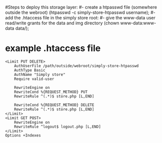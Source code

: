 #Steps to deploy this storage layer:
#- create a htpasswd file (somewhere outside the webroot) (htpasswd -c simply-store-htpasswd username);
#- add the .htaccess file in the simply store root:
#- give the www-data user read/write grants for the data and img directory (chown www-data:www-data data/);
#
# example .htaccess file
```
<Limit PUT DELETE>
    AuthUserFile /path/outside/webroot/simply-store-htpasswd
    AuthType Basic
    AuthName "Simply store"
    Require valid-user

    RewriteEngine on
    RewriteCond %{REQUEST_METHOD} PUT
    RewriteRule ^(.*)$ store.php [L,END]

    RewriteCond %{REQUEST_METHOD} DELETE
    RewriteRule ^(.*)$ store.php [L,END]
</Limit>
<Limit GET POST>
	RewriteEngine on
	RewriteRule ^logout$ logout.php [L,END]
</Limit>
Options +Indexes
```
